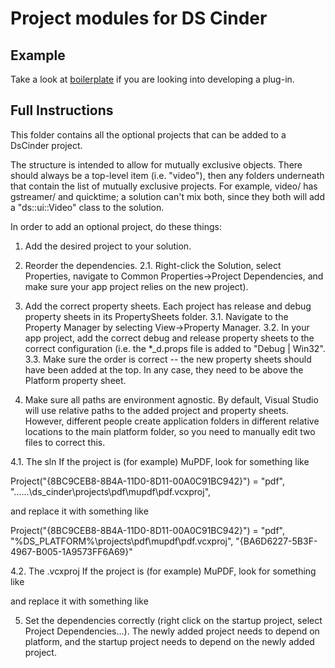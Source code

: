 Project modules for DS Cinder
===============================


Example
-----------------------
Take a look at [boilerplate](/projects/boilerplate) if you are looking into developing a plug-in.


Full Instructions
-----------------------


This folder contains all the optional projects that can be added to a DsCinder project.

The structure is intended to allow for mutually exclusive objects. There should always be a top-level item (i.e. "video"), then any folders underneath that contain the list of mutually exclusive projects. For example, video/ has gstreamer/ and quicktime; a solution can't mix both, since they both will add a "ds::ui::Video" class to the solution.

In order to add an optional project, do these things:


1. Add the desired project to your solution.


2. Reorder the dependencies.
2.1. Right-click the Solution, select Properties, navigate to Common Properties->Project Dependencies, and make sure your app project relies on the new project).


3. Add the correct property sheets. Each project has release and debug property sheets in its PropertySheets folder.
3.1. Navigate to the Property Manager by selecting View->Property Manager.
3.2. In your app project, add the correct debug and release property sheets to the correct configuration (i.e. the *_d.props file is added to "Debug | Win32".
3.3. Make sure the order is correct -- the new property sheets should have been added at the top. In any case, they need to be above the Platform property sheet.


4. Make sure all paths are environment agnostic. By default, Visual Studio will use relative paths to the added project and property sheets. However, different people create application folders in different relative locations to the main platform folder, so you need to manually edit two files to correct this.

4.1. The sln
If the project is (for example) MuPDF, look for something like

Project("{8BC9CEB8-8B4A-11D0-8D11-00A0C91BC942}") = "pdf", "..\..\..\ds_cinder\projects\pdf\mupdf\pdf.vcxproj", 

and replace it with something like

Project("{8BC9CEB8-8B4A-11D0-8D11-00A0C91BC942}") = "pdf", "%DS_PLATFORM%\projects\pdf\mupdf\pdf.vcxproj", "{BA6D6227-5B3F-4967-B005-1A9573FF6A69}"

4.2. The .vcxproj
If the project is (for example) MuPDF, look for something like

<Import Project="..\..\..\ds_cinder\projects\pdf\mupdf\PropertySheets\Pdf_MuPdf.props" /> 

and replace it with something like

<Import Project="$(DS_PLATFORM)\projects\pdf\mupdf\PropertySheets\Pdf_MuPdf.props" />


5. Set the dependencies correctly (right click on the startup project, select Project Dependencies...). The newly added project needs to depend on platform, and the startup project needs to depend on the newly added project.